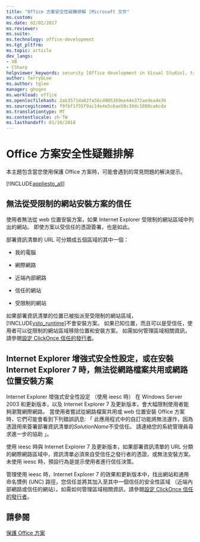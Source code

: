 ```yaml
---
title: "Office 方案安全性疑難排解 |Microsoft 文件"
ms.custom: 
ms.date: 02/02/2017
ms.reviewer: 
ms.suite: 
ms.technology: office-development
ms.tgt_pltfrm: 
ms.topic: article
dev_langs:
- VB
- CSharp
helpviewer_keywords: security [Office development in Visual Studio], troubleshooting
author: TerryGLee
ms.author: tglee
manager: ghogen
ms.workload: office
ms.openlocfilehash: 2ab3571da02fa56cd905369ee44e372aedea4e36
ms.sourcegitcommit: f9fbf1f55f9ac14e4e5c6ae58c30dc1800ca6cda
ms.translationtype: MT
ms.contentlocale: zh-TW
ms.lasthandoff: 01/10/2018
---
```

# <a name="troubleshooting-office-solution-security"></a>Office 方案安全性疑難排解
  本主題包含當您使用保護 Office 方案時，可能會遇到的常見問題的解決提示。  
  
 [!INCLUDE[appliesto_all](../vsto/includes/appliesto-all-md.md)]  
  
## <a name="trusted-solutions-cannot-be-installed-from-restricted-sites"></a>無法從受限制的網站安裝方案的信任  
 使用者無法從 web 位置安裝方案，如果 Internet Explorer 受限制的網站區域中列出的網站。 即使方案以受信任的憑證簽署，也是如此。  
  
 部署資訊清單的 URL 可分類成五個區域的其中一個：  
  
-   我的電腦  
  
-   網際網路  
  
-   近端內部網路  
  
-   信任的網站  
  
-   受限制的網站  
  
 如果部署資訊清單的位置已被指派至受限制的網站區域，[!INCLUDE[vsto_runtime](../vsto/includes/vsto-runtime-md.md)]不會安裝方案。 如果已知位置，而且可以是受信任，使用者可以從限制的網站區域移除位置和安裝方案。 如需如何管理區域相關資訊，請參閱[設定 ClickOnce 信任的發行者](http://go.microsoft.com/fwlink/?LinkId=94774)。  
  
## <a name="solutions-cannot-be-installed-from-network-file-shares-or-web-locations-when-internet-explorer-enhanced-security-configuration-or-internet-explorer-7-is-installed"></a>Internet Explorer 增強式安全性設定，或在安裝 Internet Explorer 7 時，無法從網路檔案共用或網路位置安裝方案  
 Internet Explorer 增強式安全性設定 （使用 ieesc 時） 在 Windows Server 2003 和更新版本，以及 Internet Explorer 7 及更新版本，會大幅限制使用者能夠瀏覽網際網路。 當使用者嘗試從網路檔案共用或 web 位置安裝 Office 方案時，它們可能會看到下列錯誤訊息: 「 此應用程式中的自訂功能將無法運作，因為憑證用來簽署部署資訊清單的*SolutionName*不受信任。 請連絡您的系統管理員尋求進一步的協助 」。  
  
 使用 ieesc 時與 Internet Explorer 7 及更新版本，如果部署資訊清單的 URL 分類的網際網路區域中，資訊清單必須來自受信任之發行者的憑證，或無法安裝方案。 未使用 ieesc 時，預設行為是提示使用者進行信任決策。  
  
 管理使用 ieesc 時，Internet Explorer 7 的效果和更新版本中，找出網站和通用命名慣例 (UNC) 路徑，您信任並將其加入至其中一個信任的安全性區域 （近端內部網路或信任的網站）。如需如何管理區域相關資訊，請參閱[設定 ClickOnce 信任的發行者](http://go.microsoft.com/fwlink/?LinkId=94774)。  
  
## <a name="see-also"></a>請參閱  
 [保護 Office 方案](../vsto/securing-office-solutions.md)  
  
  